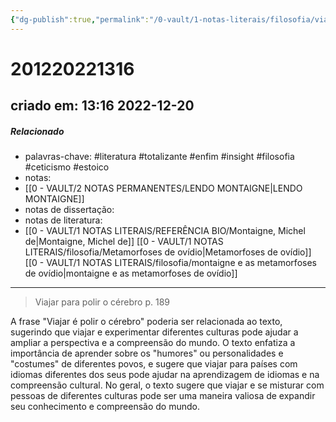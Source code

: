 ```yaml
---
{"dg-publish":true,"permalink":"/0-vault/1-notas-literais/filosofia/viajar-para-polir-o-cerebro/","tags":["literatura","totalizante","enfim","insight","filosofia","ceticismo","estoico"],"dgHomeLink":true,"dgShowLocalGraph":true,"dgShowFileTree":true,"dgEnableSearch":true}
---
```


# 201220221316
## criado em: 13:16 2022-12-20

##### Relacionado
- palavras-chave: #literatura #totalizante #enfim #insight #filosofia #ceticismo #estoico 
- notas: 
- [[0 - VAULT/2 NOTAS PERMANENTES/LENDO MONTAIGNE\|LENDO MONTAIGNE]]
- notas de dissertação:
- notas de literatura: 
- [[0 - VAULT/1 NOTAS LITERAIS/REFERÊNCIA BIO/Montaigne, Michel de\|Montaigne, Michel de]]
[[0 - VAULT/1 NOTAS LITERAIS/filosofia/Metamorfoses de ovídio\|Metamorfoses de ovídio]]
[[0 - VAULT/1 NOTAS LITERAIS/filosofia/montaigne e as metamorfoses de ovídio\|montaigne e as metamorfoses de ovídio]]

---
>Viajar para polir o cérebro
p. 189

A frase "Viajar é polir o cérebro" poderia ser relacionada ao texto, sugerindo que viajar e experimentar diferentes culturas pode ajudar a ampliar a perspectiva e a compreensão do mundo. O texto enfatiza a importância de aprender sobre os "humores" ou personalidades e "costumes" de diferentes povos, e sugere que viajar para países com idiomas diferentes dos seus pode ajudar na aprendizagem de idiomas e na compreensão cultural. No geral, o texto sugere que viajar e se misturar com pessoas de diferentes culturas pode ser uma maneira valiosa de expandir seu conhecimento e compreensão do mundo.